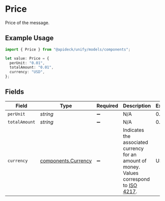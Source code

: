 # Price

Price of the message.

## Example Usage

```typescript
import { Price } from "@apideck/unify/models/components";

let value: Price = {
  perUnit: "0.01",
  totalAmount: "0.01",
  currency: "USD",
};
```

## Fields

| Field                                                                                                                              | Type                                                                                                                               | Required                                                                                                                           | Description                                                                                                                        | Example                                                                                                                            |
| ---------------------------------------------------------------------------------------------------------------------------------- | ---------------------------------------------------------------------------------------------------------------------------------- | ---------------------------------------------------------------------------------------------------------------------------------- | ---------------------------------------------------------------------------------------------------------------------------------- | ---------------------------------------------------------------------------------------------------------------------------------- |
| `perUnit`                                                                                                                          | *string*                                                                                                                           | :heavy_minus_sign:                                                                                                                 | N/A                                                                                                                                | 0.01                                                                                                                               |
| `totalAmount`                                                                                                                      | *string*                                                                                                                           | :heavy_minus_sign:                                                                                                                 | N/A                                                                                                                                | 0.01                                                                                                                               |
| `currency`                                                                                                                         | [components.Currency](../../models/components/currency.md)                                                                         | :heavy_minus_sign:                                                                                                                 | Indicates the associated currency for an amount of money. Values correspond to [ISO 4217](https://en.wikipedia.org/wiki/ISO_4217). | USD                                                                                                                                |
